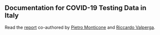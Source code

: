 ## Documentation for COVID-19 Testing Data in Italy

Read the [report](https://pitmonticone.github.io/covid-italy/owid-testing-italy.html) co-authored by [Pietro Monticone](https://github.com/pitmonticone) and [Riccardo Valperga](https://github.com/Ricvalp). 

